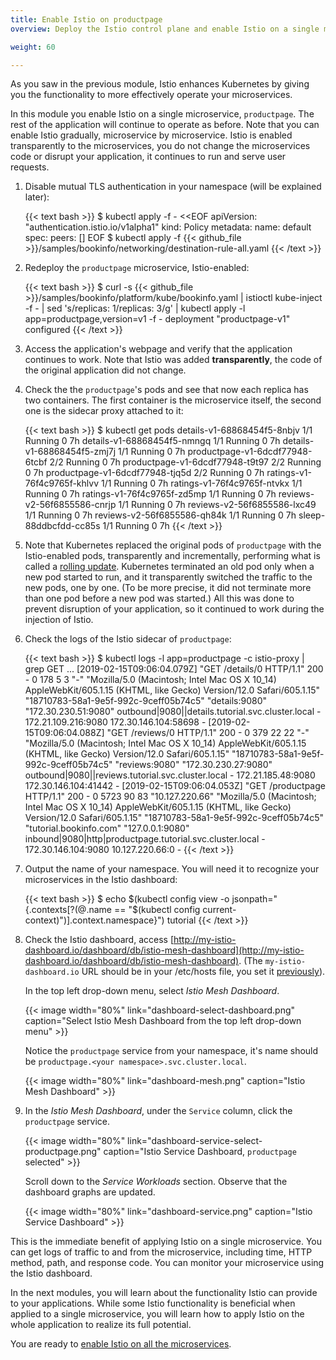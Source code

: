 ```yaml
---
title: Enable Istio on productpage
overview: Deploy the Istio control plane and enable Istio on a single microservice.

weight: 60

---
```


As you saw in the previous module, Istio enhances Kubernetes by giving you the
functionality to more effectively operate your microservices.

In this module you enable Istio on a single microservice, `productpage`. The
rest of the application will continue to operate as before. Note that you
can enable Istio gradually, microservice by microservice. Istio is enabled
transparently to the microservices, you do not change the microservices code or
disrupt your application, it continues to run and serve user requests.

1.  Disable mutual TLS authentication in your namespace (will be explained later):

    {{< text bash >}}
    $ kubectl apply -f - <<EOF
    apiVersion: "authentication.istio.io/v1alpha1"
    kind: Policy
    metadata:
      name: default
    spec:
      peers: []
    EOF
    $ kubectl apply -f {{< github_file >}}/samples/bookinfo/networking/destination-rule-all.yaml
    {{< /text >}}

1.  Redeploy the `productpage` microservice, Istio-enabled:

    {{< text bash >}}
    $ curl -s {{< github_file >}}/samples/bookinfo/platform/kube/bookinfo.yaml | istioctl kube-inject -f - | sed 's/replicas: 1/replicas: 3/g' | kubectl apply -l app=productpage,version=v1 -f -
    deployment "productpage-v1" configured
    {{< /text >}}

1.  Access the application's webpage and verify that the application continues
    to work. Note that Istio was added **transparently**, the code of the
    original application did not change.

1.  Check the the `productpage`'s pods and see that now each replica has two
    containers. The first container is the microservice itself, the second one
    is the sidecar proxy attached to it:

    {{< text bash >}}
    $ kubectl get pods
    details-v1-68868454f5-8nbjv       1/1       Running   0          7h
    details-v1-68868454f5-nmngq       1/1       Running   0          7h
    details-v1-68868454f5-zmj7j       1/1       Running   0          7h
    productpage-v1-6dcdf77948-6tcbf   2/2       Running   0          7h
    productpage-v1-6dcdf77948-t9t97   2/2       Running   0          7h
    productpage-v1-6dcdf77948-tjq5d   2/2       Running   0          7h
    ratings-v1-76f4c9765f-khlvv       1/1       Running   0          7h
    ratings-v1-76f4c9765f-ntvkx       1/1       Running   0          7h
    ratings-v1-76f4c9765f-zd5mp       1/1       Running   0          7h
    reviews-v2-56f6855586-cnrjp       1/1       Running   0          7h
    reviews-v2-56f6855586-lxc49       1/1       Running   0          7h
    reviews-v2-56f6855586-qh84k       1/1       Running   0          7h
    sleep-88ddbcfdd-cc85s             1/1       Running   0          7h
    {{< /text >}}

1.  Note that Kubernetes replaced the original pods of `productpage` with the
    Istio-enabled pods, transparently and incrementally,  performing what is
    called a
    [rolling update](https://kubernetes.io/docs/tutorials/kubernetes-basics/update-intro/).
    Kubernetes terminated an old pod only when a new pod started to run, and it
    transparently switched the traffic to the new pods, one by one. (To be more
    precise, it did not terminate more than one pod before a new pod was
    started.) All this was done to prevent disruption of your application, so it
    continued to work during the injection of Istio.

1.  Check the logs of the Istio sidecar of `productpage`:

    {{< text bash >}}
    $ kubectl logs -l app=productpage -c istio-proxy | grep GET
    ...
    [2019-02-15T09:06:04.079Z] "GET /details/0 HTTP/1.1" 200 - 0 178 5 3 "-" "Mozilla/5.0 (Macintosh; Intel Mac OS X 10_14) AppleWebKit/605.1.15 (KHTML, like Gecko) Version/12.0 Safari/605.1.15" "18710783-58a1-9e5f-992c-9ceff05b74c5" "details:9080" "172.30.230.51:9080" outbound|9080||details.tutorial.svc.cluster.local - 172.21.109.216:9080 172.30.146.104:58698 -
    [2019-02-15T09:06:04.088Z] "GET /reviews/0 HTTP/1.1" 200 - 0 379 22 22 "-" "Mozilla/5.0 (Macintosh; Intel Mac OS X 10_14) AppleWebKit/605.1.15 (KHTML, like Gecko) Version/12.0 Safari/605.1.15" "18710783-58a1-9e5f-992c-9ceff05b74c5" "reviews:9080" "172.30.230.27:9080" outbound|9080||reviews.tutorial.svc.cluster.local - 172.21.185.48:9080 172.30.146.104:41442 -
    [2019-02-15T09:06:04.053Z] "GET /productpage HTTP/1.1" 200 - 0 5723 90 83 "10.127.220.66" "Mozilla/5.0 (Macintosh; Intel Mac OS X 10_14) AppleWebKit/605.1.15 (KHTML, like Gecko) Version/12.0 Safari/605.1.15" "18710783-58a1-9e5f-992c-9ceff05b74c5" "tutorial.bookinfo.com" "127.0.0.1:9080" inbound|9080|http|productpage.tutorial.svc.cluster.local - 172.30.146.104:9080 10.127.220.66:0 -
    {{< /text >}}

1.  Output the name of your namespace. You will need it to recognize your
    microservices in the Istio dashboard:

    {{< text bash >}}
    $ echo $(kubectl config view -o jsonpath="{.contexts[?(@.name == \"$(kubectl config current-context)\")].context.namespace}")
    tutorial
    {{< /text >}}

1.  Check the Istio dashboard, access
    [http://my-istio-dashboard.io/dashboard/db/istio-mesh-dashboard](http://my-istio-dashboard.io/dashboard/db/istio-mesh-dashboard).
    (The `my-istio-dashboard.io` URL should be in your /etc/hosts file, you set
    it
    [previously](/docs/examples/microservices-istio/bookinfo-kubernetes/#update-your-etc-hosts-configuration-file)).

    In the top left drop-down menu, select _Istio Mesh Dashboard_.

    {{< image width="80%"
        link="dashboard-select-dashboard.png"
        caption="Select Istio Mesh Dashboard from the top left drop-down menu"
        >}}

    Notice the `productpage` service from your namespace, it's name should be
    `productpage.<your namespace>.svc.cluster.local`.

    {{< image width="80%"
        link="dashboard-mesh.png"
        caption="Istio Mesh Dashboard"
        >}}

1.  In the _Istio Mesh Dashboard_, under the `Service` column, click the `productpage` service.

    {{< image width="80%"
        link="dashboard-service-select-productpage.png"
        caption="Istio Service Dashboard, `productpage` selected"
        >}}

    Scroll down to the _Service Workloads_ section. Observe that the
    dashboard graphs are updated.

    {{< image width="80%"
        link="dashboard-service.png"
        caption="Istio Service Dashboard"
        >}}

This is the immediate benefit of applying Istio on a single microservice. You
can get logs of traffic to and from the microservice, including time, HTTP
method, path, and response code. You can monitor your microservice using the
Istio dashboard.

In the next modules, you will learn about the functionality Istio can provide to
your applications. While some Istio functionality is beneficial when applied to
a single microservice, you will learn how to apply Istio on the whole
application to realize its full potential.

You are ready to
[enable Istio on all the microservices](/docs/examples/microservices-istio/enable-istio-all-microservices).
